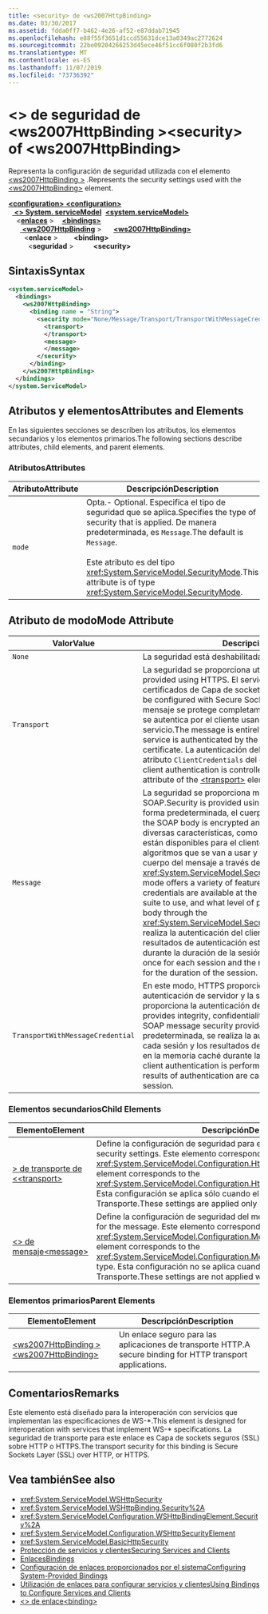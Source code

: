 ```yaml
---
title: <security> de <ws2007HttpBinding>
ms.date: 03/30/2017
ms.assetid: fdda0ff7-b462-4e26-af52-e87ddab71945
ms.openlocfilehash: e88f55f3651d1ccd55631dce13a0349ac2772624
ms.sourcegitcommit: 22be09204266253d45ece46f51cc6f080f2b3fd6
ms.translationtype: MT
ms.contentlocale: es-ES
ms.lasthandoff: 11/07/2019
ms.locfileid: "73736392"
---
```

# <a name="security-of-ws2007httpbinding"></a><span data-ttu-id="ca1da-102">\<> de seguridad de \<ws2007HttpBinding ></span><span class="sxs-lookup"><span data-stu-id="ca1da-102">\<security> of \<ws2007HttpBinding></span></span>
<span data-ttu-id="ca1da-103">Representa la configuración de seguridad utilizada con el elemento [\<ws2007HttpBinding >](ws2007httpbinding.md) .</span><span class="sxs-lookup"><span data-stu-id="ca1da-103">Represents the security settings used with the [\<ws2007HttpBinding>](ws2007httpbinding.md) element.</span></span>  
  
<span data-ttu-id="ca1da-104">[ **\<configuration>** ](../configuration-element.md)</span><span class="sxs-lookup"><span data-stu-id="ca1da-104">[**\<configuration>**](../configuration-element.md)</span></span>\
<span data-ttu-id="ca1da-105">&nbsp;&nbsp;[ **\<> System. serviceModel**](system-servicemodel.md)</span><span class="sxs-lookup"><span data-stu-id="ca1da-105">&nbsp;&nbsp;[**\<system.serviceModel>**](system-servicemodel.md)</span></span>\
<span data-ttu-id="ca1da-106">&nbsp;&nbsp;&nbsp;&nbsp;\<[**enlaces**](bindings.md) ></span><span class="sxs-lookup"><span data-stu-id="ca1da-106">&nbsp;&nbsp;&nbsp;&nbsp;[**\<bindings>**](bindings.md)</span></span>\
<span data-ttu-id="ca1da-107">&nbsp;&nbsp;&nbsp;&nbsp;&nbsp;&nbsp;[ **\<ws2007HttpBinding**](ws2007httpbinding.md) ></span><span class="sxs-lookup"><span data-stu-id="ca1da-107">&nbsp;&nbsp;&nbsp;&nbsp;&nbsp;&nbsp;[**\<ws2007HttpBinding>**](ws2007httpbinding.md)</span></span>\
<span data-ttu-id="ca1da-108">&nbsp;&nbsp;&nbsp;&nbsp;&nbsp;&nbsp;&nbsp;&nbsp;\<**enlace** ></span><span class="sxs-lookup"><span data-stu-id="ca1da-108">&nbsp;&nbsp;&nbsp;&nbsp;&nbsp;&nbsp;&nbsp;&nbsp;**\<binding>**</span></span>\
<span data-ttu-id="ca1da-109">&nbsp;&nbsp;&nbsp;&nbsp;&nbsp;&nbsp;&nbsp;&nbsp;&nbsp;&nbsp;\<**seguridad** ></span><span class="sxs-lookup"><span data-stu-id="ca1da-109">&nbsp;&nbsp;&nbsp;&nbsp;&nbsp;&nbsp;&nbsp;&nbsp;&nbsp;&nbsp;**\<security>**</span></span>  
  
## <a name="syntax"></a><span data-ttu-id="ca1da-110">Sintaxis</span><span class="sxs-lookup"><span data-stu-id="ca1da-110">Syntax</span></span>  
  
```xml  
<system.serviceModel>
  <bindings>
    <ws2007HttpBinding>
      <binding name = "String">
        <security mode="None/Message/Transport/TransportWithMessageCredential">
          <transport>
          </transport>
          <message>
          </message>
        </security>
      </binding>
    </ws2007HttpBinding>
  </bindings>
</system.ServiceModel>
```  
  
## <a name="attributes-and-elements"></a><span data-ttu-id="ca1da-111">Atributos y elementos</span><span class="sxs-lookup"><span data-stu-id="ca1da-111">Attributes and Elements</span></span>  
 <span data-ttu-id="ca1da-112">En las siguientes secciones se describen los atributos, los elementos secundarios y los elementos primarios.</span><span class="sxs-lookup"><span data-stu-id="ca1da-112">The following sections describe attributes, child elements, and parent elements.</span></span>  
  
### <a name="attributes"></a><span data-ttu-id="ca1da-113">Atributos</span><span class="sxs-lookup"><span data-stu-id="ca1da-113">Attributes</span></span>  
  
|<span data-ttu-id="ca1da-114">Atributo</span><span class="sxs-lookup"><span data-stu-id="ca1da-114">Attribute</span></span>|<span data-ttu-id="ca1da-115">Descripción</span><span class="sxs-lookup"><span data-stu-id="ca1da-115">Description</span></span>|  
|---------------|-----------------|  
|`mode`|<span data-ttu-id="ca1da-116">Opta.</span><span class="sxs-lookup"><span data-stu-id="ca1da-116">-   Optional.</span></span> <span data-ttu-id="ca1da-117">Especifica el tipo de seguridad que se aplica.</span><span class="sxs-lookup"><span data-stu-id="ca1da-117">Specifies the type of security that is applied.</span></span> <span data-ttu-id="ca1da-118">De manera predeterminada, es `Message`.</span><span class="sxs-lookup"><span data-stu-id="ca1da-118">The default is `Message`.</span></span><br /><br /> <span data-ttu-id="ca1da-119">Este atributo es del tipo <xref:System.ServiceModel.SecurityMode>.</span><span class="sxs-lookup"><span data-stu-id="ca1da-119">This attribute is of type <xref:System.ServiceModel.SecurityMode>.</span></span>|  
  
## <a name="mode-attribute"></a><span data-ttu-id="ca1da-120">Atributo de modo</span><span class="sxs-lookup"><span data-stu-id="ca1da-120">Mode Attribute</span></span>  
  
|<span data-ttu-id="ca1da-121">Valor</span><span class="sxs-lookup"><span data-stu-id="ca1da-121">Value</span></span>|<span data-ttu-id="ca1da-122">Descripción</span><span class="sxs-lookup"><span data-stu-id="ca1da-122">Description</span></span>|  
|-----------|-----------------|  
|`None`|<span data-ttu-id="ca1da-123">La seguridad está deshabilitada.</span><span class="sxs-lookup"><span data-stu-id="ca1da-123">Security is disabled.</span></span>|  
|`Transport`|<span data-ttu-id="ca1da-124">La seguridad se proporciona utilizando HTTPS.</span><span class="sxs-lookup"><span data-stu-id="ca1da-124">Security is provided using HTTPS.</span></span> <span data-ttu-id="ca1da-125">El servicio se debe configurar con certificados de Capa de sockets seguros (SSL).</span><span class="sxs-lookup"><span data-stu-id="ca1da-125">The service must be configured with Secure Sockets Layer (SSL) certificates.</span></span> <span data-ttu-id="ca1da-126">El mensaje se protege completamente utilizando HTTPS y el servicio se autentica por el cliente usando el certificado SSL del servicio.</span><span class="sxs-lookup"><span data-stu-id="ca1da-126">The message is entirely secured using HTTPS and the service is authenticated by the client using the service’s SSL certificate.</span></span> <span data-ttu-id="ca1da-127">La autenticación del cliente se controla a través del atributo `ClientCredentials` del elemento [> de transporte de\<](transport-of-ws2007httpbinding.md) .</span><span class="sxs-lookup"><span data-stu-id="ca1da-127">The client authentication is controlled through the `ClientCredentials` attribute of the [\<transport>](transport-of-ws2007httpbinding.md) element.</span></span>|  
|`Message`|<span data-ttu-id="ca1da-128">La seguridad se proporciona mediante la seguridad del mensaje SOAP.</span><span class="sxs-lookup"><span data-stu-id="ca1da-128">Security is provided using SOAP message security.</span></span> <span data-ttu-id="ca1da-129">De forma predeterminada, el cuerpo SOAP se cifra y firma.</span><span class="sxs-lookup"><span data-stu-id="ca1da-129">By default, the SOAP body is encrypted and signed.</span></span> <span data-ttu-id="ca1da-130">Este modo ofrece diversas características, como si las credenciales del servicio están disponibles para el cliente fuera de la banda, el conjunto de algoritmos que se van a usar y qué nivel de protección se aplica al cuerpo del mensaje a través de <xref:System.ServiceModel.Security.SecurityMessageProperty>.</span><span class="sxs-lookup"><span data-stu-id="ca1da-130">This mode offers a variety of features, such as whether the service credentials are available at the client out of band, the algorithm suite to use, and what level of protection to apply to the message body through the <xref:System.ServiceModel.Security.SecurityMessageProperty>.</span></span> <span data-ttu-id="ca1da-131">Se realiza la autenticación del cliente una vez por cada sesión y los resultados de autenticación están almacenados en memoria caché durante la duración de la sesión.</span><span class="sxs-lookup"><span data-stu-id="ca1da-131">Client authentication is performed once for each session and the results of authentication are cached for the duration of the session.</span></span>|  
|`TransportWithMessageCredential`|<span data-ttu-id="ca1da-132">En este modo, HTTPS proporciona integridad, confidencialidad y autenticación de servidor y la seguridad del mensaje SOAP proporciona la autenticación del cliente.</span><span class="sxs-lookup"><span data-stu-id="ca1da-132">In this mode, HTTPS provides integrity, confidentiality, and server authentication, and SOAP message security provides client authentication.</span></span> <span data-ttu-id="ca1da-133">De manera predeterminada, se realiza la autenticación del cliente una vez por cada sesión y los resultados de autenticación están almacenados en la memoria caché durante la duración de la sesión.</span><span class="sxs-lookup"><span data-stu-id="ca1da-133">By default, client authentication is performed once for each session and the results of authentication are cached for the duration of the session.</span></span>|  
  
### <a name="child-elements"></a><span data-ttu-id="ca1da-134">Elementos secundarios</span><span class="sxs-lookup"><span data-stu-id="ca1da-134">Child Elements</span></span>  
  
|<span data-ttu-id="ca1da-135">Elemento</span><span class="sxs-lookup"><span data-stu-id="ca1da-135">Element</span></span>|<span data-ttu-id="ca1da-136">Descripción</span><span class="sxs-lookup"><span data-stu-id="ca1da-136">Description</span></span>|  
|-------------|-----------------|  
|[<span data-ttu-id="ca1da-137">> de transporte de \<</span><span class="sxs-lookup"><span data-stu-id="ca1da-137">\<transport></span></span>](transport-of-ws2007httpbinding.md)|<span data-ttu-id="ca1da-138">Define la configuración de seguridad para el transporte.</span><span class="sxs-lookup"><span data-stu-id="ca1da-138">Defines the transport security settings.</span></span> <span data-ttu-id="ca1da-139">Este elemento corresponde al tipo <xref:System.ServiceModel.Configuration.HttpTransportSecurityElement>.</span><span class="sxs-lookup"><span data-stu-id="ca1da-139">This element corresponds to the <xref:System.ServiceModel.Configuration.HttpTransportSecurityElement> type.</span></span> <span data-ttu-id="ca1da-140">Esta configuración se aplica sólo cuando el modo se establece en Transporte.</span><span class="sxs-lookup"><span data-stu-id="ca1da-140">These settings are applied only when the mode is set to Transport.</span></span>|  
|[<span data-ttu-id="ca1da-141">\<> de mensaje</span><span class="sxs-lookup"><span data-stu-id="ca1da-141">\<message></span></span>](message-of-ws2007httpbinding.md)|<span data-ttu-id="ca1da-142">Define la configuración de seguridad del mensaje.</span><span class="sxs-lookup"><span data-stu-id="ca1da-142">Defines the security settings for the message.</span></span> <span data-ttu-id="ca1da-143">Este elemento corresponde al tipo <xref:System.ServiceModel.Configuration.MessageSecurityOverHttpElement>.</span><span class="sxs-lookup"><span data-stu-id="ca1da-143">This element corresponds to the <xref:System.ServiceModel.Configuration.MessageSecurityOverHttpElement> type.</span></span> <span data-ttu-id="ca1da-144">Esta configuración no se aplica cuando el modo se establece en Transporte.</span><span class="sxs-lookup"><span data-stu-id="ca1da-144">These settings are not applied when the mode is set to Transport.</span></span>|  
  
### <a name="parent-elements"></a><span data-ttu-id="ca1da-145">Elementos primarios</span><span class="sxs-lookup"><span data-stu-id="ca1da-145">Parent Elements</span></span>  
  
|<span data-ttu-id="ca1da-146">Elemento</span><span class="sxs-lookup"><span data-stu-id="ca1da-146">Element</span></span>|<span data-ttu-id="ca1da-147">Descripción</span><span class="sxs-lookup"><span data-stu-id="ca1da-147">Description</span></span>|  
|-------------|-----------------|  
|[<span data-ttu-id="ca1da-148">\<ws2007HttpBinding ></span><span class="sxs-lookup"><span data-stu-id="ca1da-148">\<ws2007HttpBinding></span></span>](ws2007httpbinding.md)|<span data-ttu-id="ca1da-149">Un enlace seguro para las aplicaciones de transporte HTTP.</span><span class="sxs-lookup"><span data-stu-id="ca1da-149">A secure binding for HTTP transport applications.</span></span>|  
  
## <a name="remarks"></a><span data-ttu-id="ca1da-150">Comentarios</span><span class="sxs-lookup"><span data-stu-id="ca1da-150">Remarks</span></span>  
 <span data-ttu-id="ca1da-151">Este elemento está diseñado para la interoperación con servicios que implementan las especificaciones de WS-\*.</span><span class="sxs-lookup"><span data-stu-id="ca1da-151">This element is designed for interoperation with services that implement WS-\* specifications.</span></span> <span data-ttu-id="ca1da-152">La seguridad de transporte para este enlace es Capa de sockets seguros (SSL) sobre HTTP o HTTPS.</span><span class="sxs-lookup"><span data-stu-id="ca1da-152">The transport security for this binding is Secure Sockets Layer (SSL) over HTTP, or HTTPS.</span></span>  
  
## <a name="see-also"></a><span data-ttu-id="ca1da-153">Vea también</span><span class="sxs-lookup"><span data-stu-id="ca1da-153">See also</span></span>

- <xref:System.ServiceModel.WSHttpSecurity>
- <xref:System.ServiceModel.WSHttpBinding.Security%2A>
- <xref:System.ServiceModel.Configuration.WSHttpBindingElement.Security%2A>
- <xref:System.ServiceModel.Configuration.WSHttpSecurityElement>
- <xref:System.ServiceModel.BasicHttpSecurity>
- [<span data-ttu-id="ca1da-154">Protección de servicios y clientes</span><span class="sxs-lookup"><span data-stu-id="ca1da-154">Securing Services and Clients</span></span>](../../../wcf/feature-details/securing-services-and-clients.md)
- [<span data-ttu-id="ca1da-155">Enlaces</span><span class="sxs-lookup"><span data-stu-id="ca1da-155">Bindings</span></span>](../../../wcf/bindings.md)
- [<span data-ttu-id="ca1da-156">Configuración de enlaces proporcionados por el sistema</span><span class="sxs-lookup"><span data-stu-id="ca1da-156">Configuring System-Provided Bindings</span></span>](../../../wcf/feature-details/configuring-system-provided-bindings.md)
- [<span data-ttu-id="ca1da-157">Utilización de enlaces para configurar servicios y clientes</span><span class="sxs-lookup"><span data-stu-id="ca1da-157">Using Bindings to Configure Services and Clients</span></span>](../../../wcf/using-bindings-to-configure-services-and-clients.md)
- [<span data-ttu-id="ca1da-158">\<> de enlace</span><span class="sxs-lookup"><span data-stu-id="ca1da-158">\<binding></span></span>](bindings.md)
